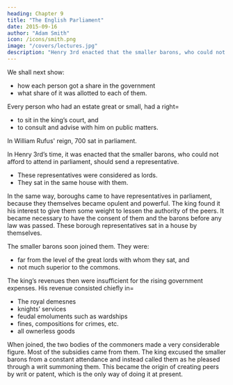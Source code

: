 ```yaml
---
heading: Chapter 9
title: "The English Parliament"
date: 2015-09-16
author: "Adam Smith"
icon: /icons/smith.png
image: "/covers/lectures.jpg"
description: "Henry 3rd enacted that the smaller barons, who could not afford to attend in parliament, should send a representative"
---
```



We shall next show:
- how each person got a share in the government
- what share of it was allotted to each of them.

Every person who had an estate great or small, had a right= 
- to sit in the king’s court, and
- to consult and advise with him on public matters.

In William Rufus' reign, 700 sat in parliament. 

In Henry 3rd’s time, it was enacted that the smaller barons, who could not afford to attend in parliament, should send a representative.
- These representatives were considered as lords.
- They sat in the same house with them.

In the same way, boroughs came to have representatives in parliament, because they themselves became opulent and powerful. The king found it his interest to give them some weight to lessen the authority of the peers. It became necessary to have the consent of them and the barons before any law was passed. These borough representatives sat in a house by themselves.

The smaller barons soon joined them. They were:
- far from the level of the great lords with whom they sat, and
- not much superior to the commons.

The king’s revenues then were insufficient for the rising government expenses. His revenue consisted chiefly in= 
- The royal demesnes
- knights’ services
- feudal emoluments such as wardships
- fines, compositions for crimes, etc.
- all ownerless goods

When joined, the two bodies of the commoners made a very considerable figure. Most of the subsidies came from them. The king excused the smaller barons from a constant attendance and instead called them as he pleased through a writ summoning them. This became the origin of creating peers by writ or patent, which is the only way of doing it at present.
